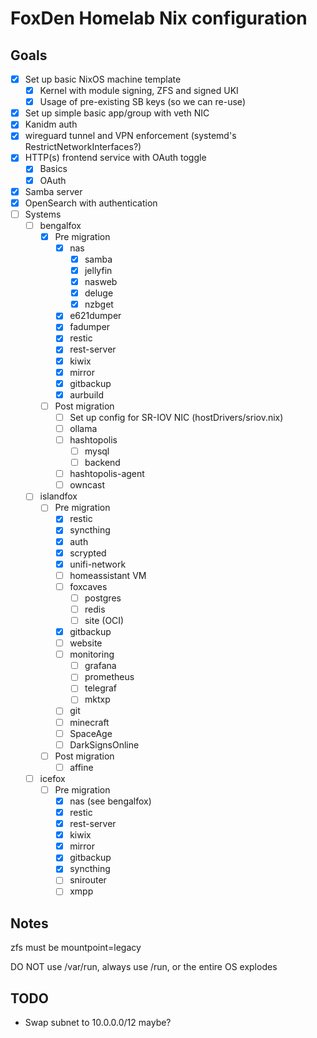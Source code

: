 # FoxDen Homelab Nix configuration

## Goals

- [x] Set up basic NixOS machine template
	- [x] Kernel with module signing, ZFS and signed UKI
	- [x] Usage of pre-existing SB keys (so we can re-use)
- [x] Set up simple basic app/group with veth NIC
- [x] Kanidm auth
- [x] wireguard tunnel and VPN enforcement (systemd's RestrictNetworkInterfaces?)
- [x] HTTP(s) frontend service with OAuth toggle
	- [x] Basics
	- [x] OAuth
- [x] Samba server
- [x] OpenSearch with authentication
- [ ] Systems
	- [ ] bengalfox
		- [x] Pre migration
			- [x] nas
				- [x] samba
				- [x] jellyfin
				- [x] nasweb
				- [x] deluge
				- [x] nzbget
			- [x] e621dumper
			- [x] fadumper
			- [x] restic
			- [x] rest-server
			- [x] kiwix
			- [x] mirror
			- [x] gitbackup
			- [x] aurbuild
		- [ ] Post migration
			- [ ] Set up config for SR-IOV NIC (hostDrivers/sriov.nix)
			- [ ] ollama
			- [ ] hashtopolis
				- [ ] mysql
				- [ ] backend
			- [ ] hashtopolis-agent
			- [ ] owncast
	- [ ] islandfox
		- [ ] Pre migration
			- [x] restic
			- [x] syncthing
			- [x] auth
			- [x] scrypted
			- [x] unifi-network
			- [ ] homeassistant VM
			- [ ] foxcaves
				- [ ] postgres
				- [ ] redis
				- [ ] site (OCI)
			- [x] gitbackup
			- [ ] website
			- [ ] monitoring
				- [ ] grafana
				- [ ] prometheus
				- [ ] telegraf
				- [ ] mktxp
			- [ ] git
			- [ ] minecraft
			- [ ] SpaceAge
			- [ ] DarkSignsOnline
		- [ ] Post migration
			- [ ] affine
	- [ ] icefox
		- [ ] Pre migration
			- [x] nas (see bengalfox)
			- [x] restic
			- [x] rest-server
			- [x] kiwix
			- [x] mirror
			- [x] gitbackup
			- [x] syncthing
			- [ ] snirouter
			- [ ] xmpp

## Notes

zfs must be mountpoint=legacy

DO NOT use /var/run, always use /run, or the entire OS explodes

## TODO

- Swap subnet to 10.0.0.0/12 maybe?
